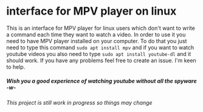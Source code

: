 # interface for MPV player on linux

This is an interface for MPV player for linux users which don't want to write a command each time they want to watch a video. In order to use it you need to have MPV player installed on your computer. To do that you just need to type this command `sudo apt install mpv` and if you want to watch youtube videos you also need to type `sudo apt install youtube-dl` and it should work. If you have any problems feel free to create an issue. I'm keen to help.

##### Wish you a good experience of watching youtube without all the spyware -w-

###### This project is still work in progress so things may change

